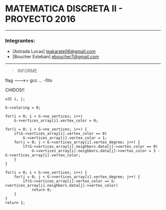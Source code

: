 MATEMATICA DISCRETA II - PROYECTO 2016
=========================================
---

### Integrantes:

* [Astrada Lucas]                  leakarate06@gmail.com
* [Boucher Esteban]                eboucher7@gmail.com


---
> INFORME

flag --->> gcc ... -flto


CHIDOS!! 

    u32 i, j;

    G->coloring = 0;

    for(i = 0; i < G->no_vertices; i++)
        G->vertices_array[i].vertex_color = 0;

    for(i = 0; i < G->no_vertices; i++) {
        if(G->vertices_array[i].vertex_color == 0)
            G->vertices_array[i].vertex_color = 1;
        for(j = 0; j < G->vertices_array[i].vertex_degree; j++) {
            if(G->vertices_array[i].neighbors.data[j]->vertex_color == 0)
                G->vertices_array[i].neighbors.data[j]->vertex_color = 3 - G->vertices_array[i].vertex_color;
        }
    }

    for(i = 0; i < G->no_vertices; i++) {
        for(j = 0; j < G->vertices_array[i].vertex_degree; j++) {
            if(G->vertices_array[i].vertex_color == G->vertices_array[i].neighbors.data[j]->vertex_color)
                return 0;
        }
    }
    return 1;
